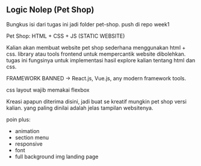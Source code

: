 ## Logic Nolep (Pet Shop)

Bungkus isi dari tugas ini jadi folder pet-shop. push di repo week1

Pet Shop: HTML + CSS + JS (STATIC WEBSITE)

Kalian akan membuat website pet shop sederhana menggunakan html + css. library atau tools frontend untuk mempercantik website dibolehkan. tugas ini fungsinya untuk implementasi hasil explore kalian tentang html dan css.

FRAMEWORK BANNED -> React.js, Vue.js, any modern framework tools.

css layout wajib memakai flexbox

Kreasi apapun diterima disini, jadi buat se kreatif mungkin pet shop versi kalian. yang paling dinilai adalah jelas tampilan websitenya.

poin plus:
- animation
- section menu
- responsive
- font
- full background img landing page
